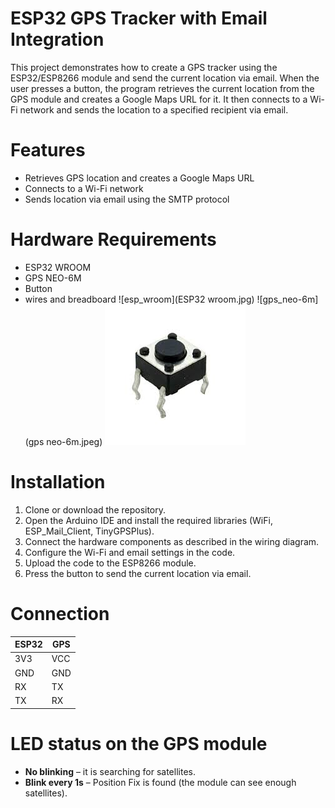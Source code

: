 # ESP32 GPS Tracker with Email Integration
This project demonstrates how to create a GPS tracker using the ESP32/ESP8266 module and send the current location via email. When the user presses a button, the program retrieves the current location from the GPS module and creates a Google Maps URL for it. It then connects to a Wi-Fi network and sends the location to a specified recipient via email.

# Features
- Retrieves GPS location and creates a Google Maps URL
- Connects to a Wi-Fi network
- Sends location via email using the SMTP protocol

# Hardware Requirements
- ESP32 WROOM
- GPS NEO-6M
- Button
- wires and breadboard
![esp_wroom](ESP32 wroom.jpg)
![gps_neo-6m](gps neo-6m.jpeg)
![button](button.jfif)

# Installation
1. Clone or download the repository.
2. Open the Arduino IDE and install the required libraries (WiFi, ESP_Mail_Client, TinyGPSPlus).
3. Connect the hardware components as described in the wiring diagram.
4. Configure the Wi-Fi and email settings in the code.
5. Upload the code to the ESP8266 module.
6. Press the button to send the current location via email.

# Connection 
| **ESP32** | **GPS**   |
|-------|-------|
| 3V3 | VCC  |
| GND | GND  |
| RX  |  TX  |
| TX  |  RX  |

# LED status on the GPS module
- **No blinking** – it is searching for satellites.</br>
- **Blink every 1s** – Position Fix is found (the module can see enough satellites).


